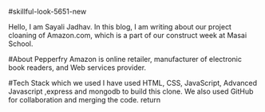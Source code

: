 #skillful-look-5651-new
  <br>
<p>Hello, I am Sayali Jadhav. In this blog, I am writing about our project cloaning of Amazon.com, which is a part of our construct week at Masai School.<p>
  
#About Pepperfry
Amazon is online retailer, manufacturer of electronic book readers, and Web services provider.

#Tech Stack which we used
I have used HTML, CSS, JavaScript, Advanced Javascript ,express and mongodb to build this clone. We also used GitHub for collaboration and merging the code.  return
